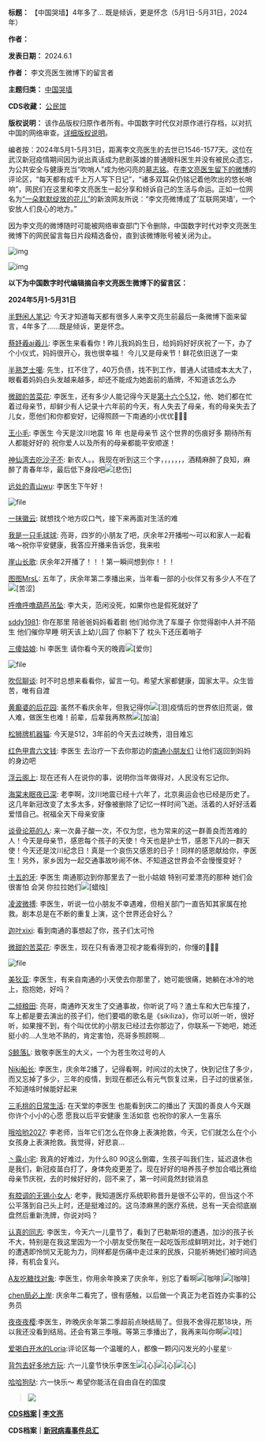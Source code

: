 

**标题：** 【中国哭墙】4年多了… 既是倾诉，更是怀念（5月1日-5月31日，2024年）  

**作者：**   

**发表日期：** 2024.6.1  

**作者：** 李文亮医生微博下的留言者  

**主题归类：** [中国哭墙](https://chinadigitaltimes.net/chinese/tag/%E4%B8%AD%E5%9B%BD%E5%93%AD%E5%A2%99)  

**CDS收藏：** [公民馆](https://chinadigitaltimes.net/space/%E5%85%AC%E6%B0%91%E9%A6%86)  

**版权说明：** 该作品版权归原作者所有。中国数字时代仅对原作进行存档，以对抗中国的网络审查。[详细版权说明](https://chinadigitaltimes.net/chinese/copyright)。


编者按：2024年5月1-5月31日，距离李文亮医生的去世已1546-1577天。这位在武汉新冠疫情期间因为说出真话成为悲剧英雄的普通眼科医生并没有被民众遗忘，为公共安全与健康充当“吹哨人”成为他闪亮的[墓志铭](https://chinadigitaltimes.net/chinese/2020/02/【cdtv】纪念李文亮医生/)。在[李文亮医生留下的微博](https://www.weibo.com/u/1139098205?is_hot=1)的评论区，“每天都有成千上万人写下日记”，“诸多双耳朵仍铭记着他吹出的悠长哨响”，网民们在这里和李文亮医生一起分享和倾诉自己的生活与命运。正如一位网名为[“一朵默默绽放的花儿”](https://www.weibo.com/7166676416/Iy8CZageM?from=page_1005057166676416_profile&wvr=6&mod=weibotime&type=comment)的新浪网友所说：“李文亮微博成了‘互联网哭墙’，一个安放人们良心的地方。”


因为李文亮的微博随时可能被网络审查部门下令删除，中国数字时代对李文亮医生微博下的网民留言每日片段精选备份，直到该微博账号被关闭为止。


![img](https://chinadigitaltimes.net/chinese/files/2020/03/Screenshot-2020-03-13-10.48.21.png)  

![img](https://chinadigitaltimes.net/chinese/files/2020/03/Screenshot-2020-03-15-11.01.33.png)


**以下为中国数字时代编辑摘自李文亮医生微博下的留言区：** 


**2024年5月1-5月31日** 


[半野闲人笔记](https://weibo.com/u/1820993872): 今天才知道每天都有很多人来李文亮生前最后一条微博下面来留言，4年多了……既是倾诉，更是怀念。


[蔡妤羲ai羲儿](https://weibo.com/u/6344863386): 李医生来看看你！昨儿我妈妈生日，给妈妈好好庆祝了一下，办了个小仪式，妈妈很开心，我也很幸福！ 今儿又是母亲节！鲜花依旧送了一束


[半熟芝士噶](https://weibo.com/u/5378497743): 先生，扛不住了，40万负债，找不到工作，普通人试错成本太大了，眼看着妈妈白头发越来越多，却还不能成为她面前的盾牌，不知道该怎么办


[微甜的苦菜花](https://weibo.com/u/6270136260): 李医生，还有多少人能记得今天是[第十六个5.12](https://chinadigitaltimes.net/chinese/707800.html "第十六个5.12")，他、她们都在忙着过母亲节，却鲜少有人记录十六年前的今天，有人失去了母亲，有的母亲失去了儿女，愿他们和你都安好，记得照顾一下南通的小优优🙏🙏🙏


[王小毛](https://weibo.com/u/1654368534): 李医生 今天是汶川地震 16 年 也是母亲节 这个世界的伤痕好多 期待所有人都能好好的 祝你爱人以及所有的母亲都能平安顺遂！


[神仙湾去吃沙子不](https://weibo.com/u/6942505011): 新农人。。我现在听到这三个字，，，，，，，酒精麻醉了良知，麻醉了青春年华，最后低下身段吧![[悲伤]](https://chinadigitaltimes.net/chinese/files/2024/05/post-707802-66421a1d69776.png)


[远处的青山wu](https://weibo.com/u/3094845085): 李医生下午好！  

![file](https://chinadigitaltimes.net/chinese/files/2024/05/image-1715608037708.png)


[一抹徽云](https://weibo.com/u/1252570523): 就想找个地方叹口气，接下来再面对生活的难


[我是一只毛球球](https://weibo.com/u/5668988552): 亮哥，四岁的小朋友了吧，庆余年2开播啦～可以和家人一起看咯～祝你平安健康，我答应开播来告诉您，我来啦


[崖山长歌](https://weibo.com/u/6911514700): 庆余年2开播了！！！第一瞬间想到你！！！


[图图MrsL](https://weibo.com/u/5717981248): 五年了，庆余年第二季播出来，当年看一部的小伙伴又有多少人不在了![[苦涩]](https://chinadigitaltimes.net/chinese/files/2024/06/post-707802-665b3cb94542c.png)


[呼噜呼噜葫芦吊坠](https://weibo.com/u/2115131622): 李大夫，范闲没死，如果你也是假死就好了


[sddy1981](https://weibo.com/u/1817821475): 你在那里 陪爸爸妈妈看着剧 他们给你洗了车厘子 你觉得剧中人并不陌生 他们催你早睡 明天该上幼儿园了 你躺下了 枕头下还压着哨子


[三傻姑娘](https://weibo.com/u/5524056674): hi 李医生 请你看今天的晚霞![[爱你]](https://chinadigitaltimes.net/chinese/files/2024/06/post-707802-665b3cb9cb1be.png)  

![file](https://chinadigitaltimes.net/chinese/files/2024/05/image-1715630851029.png)


[吹侃聊谈](https://weibo.com/u/1868610190): 时不时总想来看看你，留言一句。希望大家都健康，国家太平。众生皆苦，唯有自渡


[黄癫婆的后花园](https://weibo.com/u/2749750431): 虽然不看庆余年，但我记得你![[泪]](https://chinadigitaltimes.net/chinese/files/2024/06/post-707802-665b3cba5dad0.png)疫情后的世界依旧荒诞，做人难，做医生也难！前辈，后辈我再熬熬![[加油]](https://chinadigitaltimes.net/chinese/files/2024/06/post-707802-665b3cbae43e2.png)


[松狮牌机器猫](https://weibo.com/u/1406270230): 今天是512，3年前的今天去过映秀，泪目难忘


[红色甲胄六文钱](https://weibo.com/u/7020459146): 李医生 去治疗一下去你那边的[南通小朋友们](https://chinadigitaltimes.net/space/南通大巴车祸#.E4.B8.AD.E5.9B.BD.E6.95.B0.E5.AD.97.E6.97.B6.E4.BB.A3 "南通小朋友们") 让他们返回到妈妈的身边吧


[浮云阁上](https://weibo.com/u/1848930835): 现在还有人在说你的事，说明你当年做得对，人民没有忘记你。


[海棠未眠夜已深](https://weibo.com/u/7264868487): 老李啊，汶川地震已经十六年了，北京奥运会也已经是历史了。这几年新冠改变了太多太多，好像被删除了记忆一样时间飞逝。活着的人好好活着爱惜自己。祝福全天下母亲安康


[谈骨论筋的人](https://weibo.com/u/2936107063): 来一次鼻子酸一次，不仅为您，也为常来的这一群善良而苦难的人！今天是母亲节，感恩每个孩子的天使！今天也是护士节，感恩下凡的一群天使！今天还是汶川纪念日！真是一个哀伤又感恩的日子！同样的感恩献给你，李医生！另外，家乡因为一起交通事故吵闹不休、不知道这世界会不会慢慢变好？


[十五的牙](https://weibo.com/u/1890708917): 李医生 南通那边到你那里去了一批小姑娘 特别可爱漂亮的那种 她们会很害怕 会哭 你拉拉她们![[蜡烛]](https://chinadigitaltimes.net/chinese/files/2024/06/post-707802-665b3cbb74ee8.png)


[凌波微搏](https://weibo.com/u/1805199283): 李医生，听说一位小朋友不幸遇难，但相关部门一直告知其家属在抢救。剧本总是在不断的重复上演，这个世界还会好么？


[迦叶xixi](https://weibo.com/u/3777929673): 看到南通的事想起了你，孩子们太可怜


[微甜的苦菜花](https://weibo.com/u/6270136260): 李医生，现在只有香港卫视才能看得到的，你懂的🙏🙏🙏  

![file](https://chinadigitaltimes.net/chinese/files/2024/05/image-1715632092457.png)


[美狄亚](https://weibo.com/u/1170730504): 李医生，有来自南通的小天使去你那里了，她可能很痛，她躺在冰冷的地上，抱抱她，好吗？


[二倾粮田](https://weibo.com/u/7484240864): 亮哥，南通昨天发生了交通事故，你听说了吗？渣土车和大巴车撞了，车上都是要去演出的孩子们，他们要唱的歌名是《sikiliza》，你可以听一听，很好听，如果搜不到，有个叫优优的小朋友已经过去你那边了，你联系一下她吧，她还挺小的…人生地不熟的，肯定害怕，亮哥多照顾啊…


[S鲸落L](https://weibo.com/u/5157754211): 致敬李医生的大义，一个为苍生吹过号的人


[Niki船长](https://weibo.com/u/2557833563): 李医生，庆余年2播了，记得看啊，时间过的太快了，快到记住了多少，而又忘掉了多少，三年的疫情，到现在都还么有元气恢复过来，日子过的很紧张，不知道啥时候能好起来


[三毛桃的日常生活](https://weibo.com/u/7769328551): 在天堂的李医生 也能看到庆二的播出了 天国的善良人今天跟你许个小小的心愿 愿我以后平安健康 生活如意 也祝你的家人一生喜乐


[哦哈哟2027](https://weibo.com/u/7911343824): 李老师，当年它们怎么在你身上表演抢救，今天，它们就怎么在个小女孩身上表演抢救。我觉得，好悲哀…


[丶露小宅](https://weibo.com/u/2183072403): 我真的好难过，为什么80 90这么倒霉，生孩子叫我们生，延迟退休也是我们，新冠疫苗白打了，身体免疫更差了。现在好好的培养孩子参加合唱比赛给母亲节庆祝，去的时候好好的，回不来了，第一时间竟然封锁消息


[有腔调的无锡小女人](https://weibo.com/u/3170541507): 老李，我知道医疗系统职称晋升是很不公平的，但当这个不公平落到自己头上时，还是挺难过的。这乌漆麻黑的医疗系统，总有一天会彻底崩盘然后重新洗牌，你说对吗？


[认真的同志](https://weibo.com/u/7199748466): 李医生，今天六一儿童节了，看到了巴勒斯坦的遭遇，加沙的孩子长不大，特别是在我这里因为一个小朋友受伤聚在一起吃饭形成鲜明对比，对于她们的遭遇即怜悯又无能为力，同样都是伤痛中走过来的民族，只能祈祷她们被时间选择，有机会复兴。


[A友吃糖找对象](https://weibo.com/u/6154439628): 李医生，你用余年换来了庆余年，别忘了看啊![[咖啡]](https://chinadigitaltimes.net/chinese/files/2024/06/post-707802-665b3cbc04ef0.png)![[咖啡]](https://chinadigitaltimes.net/chinese/files/2024/06/post-707802-665b3cbc04ef0.png)


[chen局必上岸](https://weibo.com/u/7881622464): 庆余年二看完了，很有感触，以后做一个真正为老百姓办实事的公务员


[夜夜夜樱](https://weibo.com/u/6020920995):李医生，昨晚庆余年第二季超前点映结局了。但我不舍得花那18块，所以我还没看到结局。还会有第三季哦。等第三季播出了，我再来叫你啊![[哇]](https://chinadigitaltimes.net/chinese/files/2024/06/post-707802-665b3cbd1c97d.png)


[爱喝白开水的Loria](https://weibo.com/u/7524275083):评论区每一个温暖的人，都像一颗闪闪发光的小星星✨


[背包去好多地方玩](https://weibo.com/u/6479757731): 六一儿童节快乐李医生![[心]](https://chinadigitaltimes.net/chinese/files/2024/06/post-707802-665b3cbda2911.png)![[心]](https://chinadigitaltimes.net/chinese/files/2024/06/post-707802-665b3cbda2911.png)![[心]](https://chinadigitaltimes.net/chinese/files/2024/06/post-707802-665b3cbda2911.png)


[哈哈狗哒](https://weibo.com/u/5917151043): 六一快乐～ 希望你能活在自由自在的国度



> ![](https://chinadigitaltimes.net/chinese/files/2020/03/37-150x150.jpg)


**[CDS档案](https://chinadigitaltimes.net/chinese/tag/cds%e6%a1%a3%e6%a1%88/ "Posts tagged with CDS档案") | [李文亮](https://chinadigitaltimes.net/space/%E6%9D%8E%E6%96%87%E4%BA%AE)** 


**CDS档案｜[新冠病毒事件总汇](https://chinadigitaltimes.net/space/%E6%96%B0%E5%86%A0%E7%97%85%E6%AF%92%E4%BA%8B%E4%BB%B6%E6%80%BB%E6%B1%87)** 


